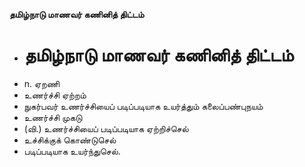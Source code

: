 **தமிழ்நாடு மாணவர் கணினித் திட்டம்**
- # தமிழ்நாடு மாணவர் கணினித் திட்டம்
- n. ஏறணி
- உணர்ச்சி ஏற்றம்
- நுகர்பவர் உணர்ச்சியைப் படிப்படியாக உயர்த்தும் கலைப்பண்புநயம்
- உணர்ச்சி முகடு
- (வி.) உணர்ச்சியைப் படிப்படியாக ஏற்றிச்செல்
- உச்சிக்குக் கொண்டுசெல்
- படிப்படியாக உயர்ந்துசெல்.

